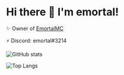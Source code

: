 # Hi there 👋 I'm emortal!
✨ Owner of [EmortalMC](https://github.com/EmortalMC)

⚡ Discord: emortal#3214

![GitHub stats](https://github-readme-stats.vercel.app/api?username=emortaldev&show_icons=true&theme=radical&hide_border=true)

![Top Langs](https://github-readme-stats.vercel.app/api/top-langs/?username=emortaldev&theme=radical&layout=compact&hide_border=true) 
